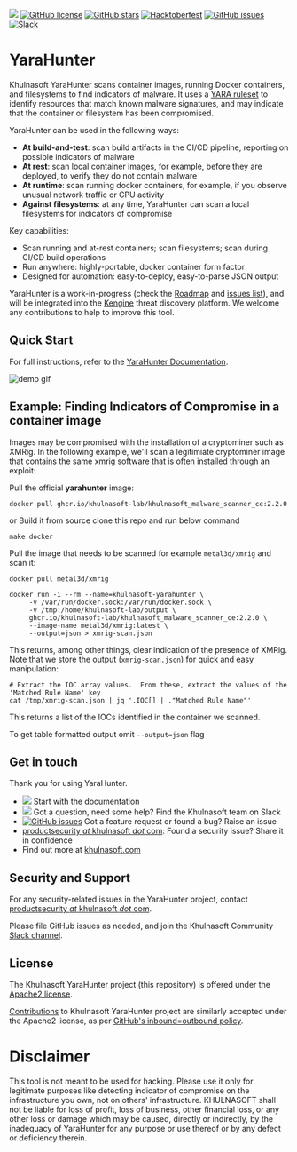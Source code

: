 [<img src="https://img.shields.io/badge/documentation-read-green">](https://docs.khulnasoft.com/yarahunter/)
[![GitHub license](https://img.shields.io/github/license/khulnasoft-lab/YaraHunter)](https://github.com/khulnasoft-lab/YaraHunter/blob/master/LICENSE)
[![GitHub stars](https://img.shields.io/github/stars/khulnasoft-lab/YaraHunter)](https://github.com/khulnasoft-lab/YaraHunter/stargazers)
[![Hacktoberfest](https://img.shields.io/github/hacktoberfest/2022/khulnasoft-lab/YaraHunter)](https://github.com/khulnasoft-lab/YaraHunter/issues)
[![GitHub issues](https://img.shields.io/github/issues/khulnasoft-lab/YaraHunter)](https://github.com/khulnasoft-lab/YaraHunter/issues)
[![Slack](https://img.shields.io/badge/slack-@khulnasoft-blue.svg?logo=slack)](https://join.slack.com/t/khulnasoft/shared_invite/zt-podmzle9-5X~qYx8wMaLt9bGWwkSdgQ)

# YaraHunter

Khulnasoft YaraHunter scans container images, running Docker containers, and filesystems to find indicators of malware. It uses a [YARA ruleset](https://github.com/khulnasoft-lab/yara-rules) to identify resources that match known malware signatures, and may indicate that the container or filesystem has been compromised.

YaraHunter can be used in the following ways:

- **At build-and-test**: scan build artifacts in the CI/CD pipeline, reporting on possible indicators of malware
- **At rest**: scan local container images, for example, before they are deployed, to verify they do not contain malware
- **At runtime**: scan running docker containers, for example, if you observe unusual network traffic or CPU activity
- **Against filesystems**: at any time, YaraHunter can scan a local filesystems for indicators of compromise

Key capabilities:

- Scan running and at-rest containers; scan filesystems; scan during CI/CD build operations
- Run anywhere: highly-portable, docker container form factor
- Designed for automation: easy-to-deploy, easy-to-parse JSON output

YaraHunter is a work-in-progress (check the [Roadmap](https://github.com/khulnasoft-lab/YaraHunter/projects) and [issues list](issues)), and will be integrated into the [Kengine](https://github.com/khulnasoft/Kengine) threat discovery platform. We welcome any contributions to help to improve this tool.

## Quick Start

For full instructions, refer to the [YaraHunter Documentation](https://docs.khulnasoft.com/docs/yarahunter/).

![demo gif](demo.gif)

## Example: Finding Indicators of Compromise in a container image

Images may be compromised with the installation of a cryptominer such as XMRig. In the following example, we'll scan a legitimiate cryptominer image that contains the same xmrig software that is often installed through an exploit:

Pull the official **yarahunter** image:

```
docker pull ghcr.io/khulnasoft-lab/khulnasoft_malware_scanner_ce:2.2.0
```

or Build it from source clone this repo and run below command
```
make docker
```

Pull the image that needs to be scanned for example `metal3d/xmrig` and scan it:

```
docker pull metal3d/xmrig

docker run -i --rm --name=khulnasoft-yarahunter \
     -v /var/run/docker.sock:/var/run/docker.sock \
     -v /tmp:/home/khulnasoft-lab/output \
     ghcr.io/khulnasoft-lab/khulnasoft_malware_scanner_ce:2.2.0 \
     --image-name metal3d/xmrig:latest \
     --output=json > xmrig-scan.json
```

This returns, among other things, clear indication of the presence of XMRig. Note that we store the output (`xmrig-scan.json`) for quick and easy manipulation:

```
# Extract the IOC array values.  From these, extract the values of the 'Matched Rule Name' key
cat /tmp/xmrig-scan.json | jq '.IOC[] | ."Matched Rule Name"'
```

This returns a list of the IOCs identified in the container we scanned.

To get table formatted output omit `--output=json` flag

## Get in touch

Thank you for using YaraHunter.

- [<img src="https://img.shields.io/badge/documentation-read-green">](https://docs.khulnasoft.com/docs/yarahunter/) Start with the documentation
- [<img src="https://img.shields.io/badge/slack-@khulnasoft-blue.svg?logo=slack">](https://join.slack.com/t/khulnasoft/shared_invite/zt-podmzle9-5X~qYx8wMaLt9bGWwkSdgQ) Got a question, need some help? Find the Khulnasoft team on Slack
- [![GitHub issues](https://img.shields.io/github/issues/khulnasoft-lab/YaraHunter)](https://github.com/khulnasoft-lab/YaraHunter/issues) Got a feature request or found a bug? Raise an issue
- [productsecurity _at_ khulnasoft _dot_ com](SECURITY.md): Found a security issue? Share it in confidence
- Find out more at [khulnasoft.com](https://khulnasoft.com/)

## Security and Support

For any security-related issues in the YaraHunter project, contact [productsecurity _at_ khulnasoft _dot_ com](SECURITY.md).

Please file GitHub issues as needed, and join the Khulnasoft Community [Slack channel](https://join.slack.com/t/khulnasoft/shared_invite/zt-podmzle9-5X~qYx8wMaLt9bGWwkSdgQ).

## License

The Khulnasoft YaraHunter project (this repository) is offered under the [Apache2 license](https://www.apache.org/licenses/LICENSE-2.0).

[Contributions](CONTRIBUTING.md) to Khulnasoft YaraHunter project are similarly accepted under the Apache2 license, as per [GitHub's inbound=outbound policy](https://docs.github.com/en/github/site-policy/github-terms-of-service#6-contributions-under-repository-license).

# Disclaimer

This tool is not meant to be used for hacking. Please use it only for legitimate purposes like detecting indicator of compromise on the infrastructure you own, not on others' infrastructure. KHULNASOFT shall not be liable for loss of profit, loss of business, other financial loss, or any other loss or damage which may be caused, directly or indirectly, by the inadequacy of YaraHunter for any purpose or use thereof or by any defect or deficiency therein.
